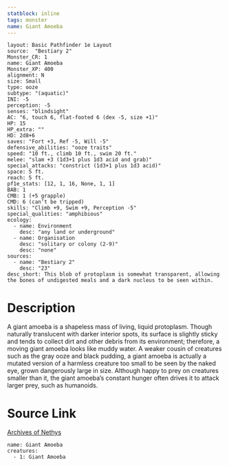 ```yaml
---
statblock: inline
tags: monster
name: Giant Amoeba
---
```

```statblock
layout: Basic Pathfinder 1e Layout
source:  "Bestiary 2"
Monster_CR: 1
name: Giant Amoeba
Monster_XP: 400
alignment: N
size: Small
type: ooze
subtype: "(aquatic)"
INI: -5
perception: -5
senses: "blindsight"
AC: "6, touch 6, flat-footed 6 (dex -5, size +1)"
HP: 15
HP_extra: ""
HD: 2d8+6
saves: "Fort +3, Ref -5, Will -5"
defensive_abilities: "ooze traits"
speed: "10 ft., climb 10 ft., swim 20 ft."
melee: "slam +3 (1d3+1 plus 1d3 acid and grab)"
special_attacks: "constrict (1d3+1 plus 1d3 acid)"
space: 5 ft.
reach: 5 ft.
pf1e_stats: [12, 1, 16, None, 1, 1]
BAB: 1
CMB: 1 (+5 grapple)
CMD: 6 (can’t be tripped)
skills: "Climb +9, Swim +9, Perception -5"
special_qualities: "amphibious"
ecology:
  - name: Environment
    desc: "any land or underground"
  - name: Organisation
    desc: "solitary or colony (2-9)"
    desc: "none"
sources:
  - name: "Bestiary 2"
    desc: "23"
desc_short: This blob of protoplasm is somewhat transparent, allowing the bones of undigested meals and a dark nucleus to be seen within. 
```
# Description
A giant amoeba is a shapeless mass of living, liquid protoplasm. Though naturally translucent with darker interior spots, its surface is slightly sticky and tends to collect dirt and other debris from its environment; therefore, a moving giant amoeba looks like muddy water. A weaker cousin of creatures such as the gray ooze and black pudding, a giant amoeba is actually a mutated version of a harmless creature too small to be seen by the naked eye, grown dangerously large in size. Although happy to prey on creatures smaller than it, the giant amoeba’s constant hunger often drives it to attack larger prey, such as humanoids.
# Source Link
[Archives of Nethys](https://aonprd.com/MonsterDisplay.aspx?ItemName=Giant%20Amoeba)
```encounter-table
name: Giant Amoeba
creatures:
  - 1: Giant Amoeba
```

